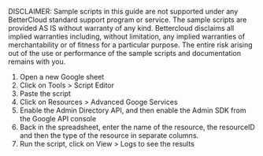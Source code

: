 DISCLAIMER: Sample scripts in this guide are not supported under any BetterCloud standard support program or service. The sample scripts are provided AS IS without warranty of any kind. Bettercloud disclaims all implied warranties including, without limitation, any implied warranties of merchantability or of fitness for a particular purpose. The entire risk arising out of the use or performance of the sample scripts and documentation remains with you.

1) Open a new Google sheet
2) Click on Tools > Script Editor
3) Paste the script
4) Click on Resources > Advanced Googe Services
5) Enable the Admin Directory API, and then enable the Admin SDK from the Google API console
6) Back in the spreadsheet, enter the name of the resource, the resourceID and then the type of the resource in separate columns.
7) Run the script, click on View > Logs to see the results
